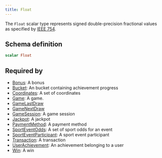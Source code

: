 ```yaml
---
title: Float
---
```


The `Float` scalar type represents signed double-precision fractional
values as specified by
[IEEE 754](http://en.wikipedia.org/wiki/IEEE_floating_point). 

## Schema definition
```graphql
scalar Float
```

## Required by
* [Bonus](graphql/schema/bonus.md): A bonus
* [Bucket](graphql/schema/bucket.md): An bucket containing achievement progress
* [Coordinates](graphql/schema/coordinates.md): A set of coordinates
* [Game](graphql/schema/game.md): A game.
* [GameLastDraw](graphql/schema/gamelastdraw.md)
* [GameNextDraw](graphql/schema/gamenextdraw.md)
* [GameSession](graphql/schema/gamesession.md): A game session
* [Jackpot](graphql/schema/jackpot.md): A jackpot
* [PaymentMethod](graphql/schema/paymentmethod.md): A payment method
* [SportEventOdds](graphql/schema/sporteventodds.md): A set of sport odds for an event
* [SportEventParticipant](graphql/schema/sporteventparticipant.md): A sport event participant
* [Transaction](graphql/schema/transaction.md): A transaction
* [UserAchievement](graphql/schema/userachievement.md): An achievement belonging to a user
* [Win](graphql/schema/win.md): A win
